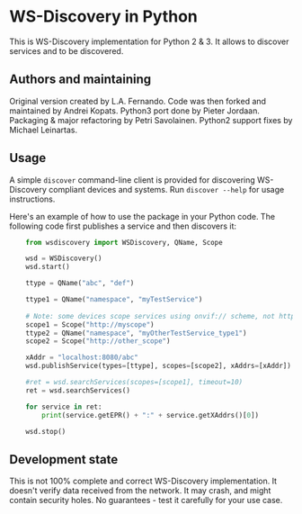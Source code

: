 WS-Discovery in Python
======================
This is WS-Discovery implementation for Python 2 & 3. It allows to discover
services and to be discovered.

Authors and maintaining
-----------------------
Original version created by L.A. Fernando. Code was then forked and maintained
by Andrei Kopats. Python3 port done by Pieter Jordaan. Packaging & major
refactoring by Petri Savolainen. Python2 support fixes by Michael Leinartas.

Usage
-----

A simple `discover` command-line client is provided for discovering WS-Discovery compliant devices and systems. Run `discover --help` for usage instructions.

Here's an example of how to use the package in your Python code. The following code first publishes a service and then discovers it:

```python
    from wsdiscovery import WSDiscovery, QName, Scope

    wsd = WSDiscovery()
    wsd.start()

    ttype = QName("abc", "def")

    ttype1 = QName("namespace", "myTestService")
    
    # Note: some devices scope services using onvif:// scheme, not http://
    scope1 = Scope("http://myscope")
    ttype2 = QName("namespace", "myOtherTestService_type1")
    scope2 = Scope("http://other_scope")

    xAddr = "localhost:8080/abc"
    wsd.publishService(types=[ttype], scopes=[scope2], xAddrs=[xAddr])

    #ret = wsd.searchServices(scopes=[scope1], timeout=10)
    ret = wsd.searchServices()

    for service in ret:
        print(service.getEPR() + ":" + service.getXAddrs()[0])

    wsd.stop()
```

Development state
-----------------
This is not 100% complete and correct WS-Discovery implementation. It doesn't
verify data received from the network. It may crash, and might contain security
holes. No guarantees - test it carefully for your use case.


